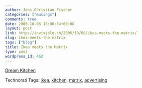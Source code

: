 ```yaml
---
author: Jens-Christian Fischer
categories: ["musings"]
comments: true
date: 2005-10-06 15:06:54+00:00
layout: post
link: http://invisible.ch/2005/10/06/ikea-meets-the-matrix/
slug: ikea-meets-the-matrix
tags: ["blog"]
title: Ikea meets the Matrix
type: post
wordpress_id: 462
---
```



[Dream Kitchen](http://www.ikea.com/ms/sv_SE/kampanj/fy06_dromkok/dromkok.html)





Technorati Tags: [ikea](http://technorati.com/tag/ikea), [kitchen](http://technorati.com/tag/kitchen), [matrix](http://technorati.com/tag/matrix), [advertising](http://technorati.com/tag/advertising)
